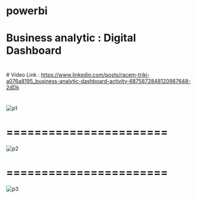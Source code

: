 # powerbi
# Business analytic : Digital Dashboard
# 
﻿# Video Link : https://www.linkedin.com/posts/racem-triki-a076a8195_business-analytic-dashboard-activity-6875872848120987648-2dDk
# 
![p1](https://user-images.githubusercontent.com/84456341/147853261-56325634-ca7c-473b-afe6-219d55cd6557.JPG)
# 
# =======================
![p2](https://user-images.githubusercontent.com/84456341/147853258-ca6f5519-9fc9-4f76-a343-3e913a361c70.JPG)
# 
# =======================
![p3](https://user-images.githubusercontent.com/84456341/147853260-3bf8ec4d-9987-4500-980a-7bb661380ccf.JPG)


